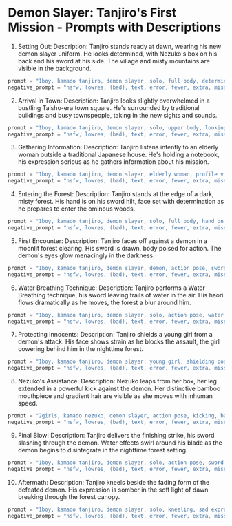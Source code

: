 # Demon Slayer: Tanjiro's First Mission - Prompts with Descriptions

1. Setting Out:
   Description: Tanjiro stands ready at dawn, wearing his new demon slayer uniform. He looks determined, with Nezuko's box on his back and his sword at his side. The village and misty mountains are visible in the background.

```python
prompt = "1boy, kamado tanjiro, demon slayer, solo, full body, determined expression, new uniform, nezuko's box, nichirin sword, village background, sunrise, masterpiece, best quality, very aesthetic, absurdres"
negative_prompt = "nsfw, lowres, (bad), text, error, fewer, extra, missing, worst quality, jpeg artifacts, low quality, watermark, unfinished, displeasing, oldest, early, chromatic aberration, signature, extra digits, artistic error, username, scan, [abstract]"
```

2. Arrival in Town:
   Description: Tanjiro looks slightly overwhelmed in a bustling Taisho-era town square. He's surrounded by traditional buildings and busy townspeople, taking in the new sights and sounds.

```python
prompt = "1boy, kamado tanjiro, demon slayer, solo, upper body, looking around, busy town square, taisho era, traditional buildings, masterpiece, best quality, very aesthetic, absurdres"
negative_prompt = "nsfw, lowres, (bad), text, error, fewer, extra, missing, worst quality, jpeg artifacts, low quality, watermark, unfinished, displeasing, oldest, early, chromatic aberration, signature, extra digits, artistic error, username, scan, [abstract]"
```

3. Gathering Information:
   Description: Tanjiro listens intently to an elderly woman outside a traditional Japanese house. He's holding a notebook, his expression serious as he gathers information about his mission.

```python
prompt = "1boy, kamado tanjiro, demon slayer, elderly woman, profile view, talking, traditional japanese house, notebook, worried expression, masterpiece, best quality, very aesthetic, absurdres"
negative_prompt = "nsfw, lowres, (bad), text, error, fewer, extra, missing, worst quality, jpeg artifacts, low quality, watermark, unfinished, displeasing, oldest, early, chromatic aberration, signature, extra digits, artistic error, username, scan, [abstract]"
```

4. Entering the Forest:
   Description: Tanjiro stands at the edge of a dark, misty forest. His hand is on his sword hilt, face set with determination as he prepares to enter the ominous woods.

```python
prompt = "1boy, kamado tanjiro, demon slayer, solo, full body, hand on sword, dark forest, mist, twisted trees, determined expression, masterpiece, best quality, very aesthetic, absurdres"
negative_prompt = "nsfw, lowres, (bad), text, error, fewer, extra, missing, worst quality, jpeg artifacts, low quality, watermark, unfinished, displeasing, oldest, early, chromatic aberration, signature, extra digits, artistic error, username, scan, [abstract]"
```

5. First Encounter:
   Description: Tanjiro faces off against a demon in a moonlit forest clearing. His sword is drawn, body poised for action. The demon's eyes glow menacingly in the darkness.

```python
prompt = "1boy, kamado tanjiro, demon slayer, demon, action pose, sword drawn, forest clearing, night, glowing eyes, masterpiece, best quality, very aesthetic, absurdres"
negative_prompt = "nsfw, lowres, (bad), text, error, fewer, extra, missing, worst quality, jpeg artifacts, low quality, watermark, unfinished, displeasing, oldest, early, chromatic aberration, signature, extra digits, artistic error, username, scan, [abstract]"
```

6. Water Breathing Technique:
   Description: Tanjiro performs a Water Breathing technique, his sword leaving trails of water in the air. His haori flows dramatically as he moves, the forest a blur around him.

```python
prompt = "1boy, kamado tanjiro, demon slayer, solo, action pose, water effects, glowing sword, flowing haori, forest background, masterpiece, best quality, very aesthetic, absurdres"
negative_prompt = "nsfw, lowres, (bad), text, error, fewer, extra, missing, worst quality, jpeg artifacts, low quality, watermark, unfinished, displeasing, oldest, early, chromatic aberration, signature, extra digits, artistic error, username, scan, [abstract]"
```

7. Protecting Innocents:
   Description: Tanjiro shields a young girl from a demon's attack. His face shows strain as he blocks the assault, the girl cowering behind him in the nighttime forest.

```python
prompt = "1boy, kamado tanjiro, demon slayer, young girl, shielding pose, demon attack, strained expression, forest, night, masterpiece, best quality, very aesthetic, absurdres"
negative_prompt = "nsfw, lowres, (bad), text, error, fewer, extra, missing, worst quality, jpeg artifacts, low quality, watermark, unfinished, displeasing, oldest, early, chromatic aberration, signature, extra digits, artistic error, username, scan, [abstract]"
```

8. Nezuko's Assistance:
   Description: Nezuko leaps from her box, her leg extended in a powerful kick against the demon. Her distinctive bamboo mouthpiece and gradient hair are visible as she moves with inhuman speed.

```python
prompt = "2girls, kamado nezuko, demon slayer, action pose, kicking, bamboo mouthpiece, gradient hair, demon, surprised expression, forest, night, masterpiece, best quality, very aesthetic, absurdres"
negative_prompt = "nsfw, lowres, (bad), text, error, fewer, extra, missing, worst quality, jpeg artifacts, low quality, watermark, unfinished, displeasing, oldest, early, chromatic aberration, signature, extra digits, artistic error, username, scan, [abstract]"
```

9. Final Blow:
   Description: Tanjiro delivers the finishing strike, his sword slashing through the demon. Water effects swirl around his blade as the demon begins to disintegrate in the nighttime forest setting.

```python
prompt = "1boy, kamado tanjiro, demon slayer, solo, action pose, sword slash, water effects, demon disintegrating, forest, night, masterpiece, best quality, very aesthetic, absurdres"
negative_prompt = "nsfw, lowres, (bad), text, error, fewer, extra, missing, worst quality, jpeg artifacts, low quality, watermark, unfinished, displeasing, oldest, early, chromatic aberration, signature, extra digits, artistic error, username, scan, [abstract]"
```

10. Aftermath:
    Description: Tanjiro kneels beside the fading form of the defeated demon. His expression is somber in the soft light of dawn breaking through the forest canopy.

```python
prompt = "1boy, kamado tanjiro, demon slayer, solo, kneeling, sad expression, fading demon, dawn light, forest, masterpiece, best quality, very aesthetic, absurdres"
negative_prompt = "nsfw, lowres, (bad), text, error, fewer, extra, missing, worst quality, jpeg artifacts, low quality, watermark, unfinished, displeasing, oldest, early, chromatic aberration, signature, extra digits, artistic error, username, scan, [abstract]"
```
